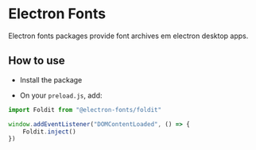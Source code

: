 # Electron Fonts

Electron fonts packages provide font archives em electron desktop apps.

## How to use

* Install the package

* On your `preload.js`, add:

```ts
import Foldit from "@electron-fonts/foldit"

window.addEventListener("DOMContentLoaded", () => {
    Foldit.inject()
})
```